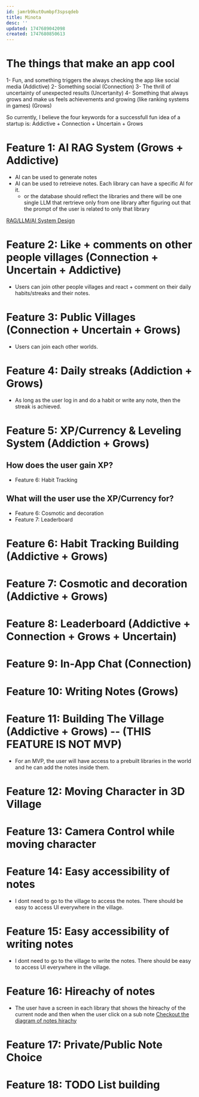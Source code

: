 ```yaml
---
id: jamrb9kut0umbpf3spsqdeb
title: Minota
desc: ''
updated: 1747689042098
created: 1747680850613
---
```



# The things that make an app cool
1- Fun, and something triggers the always checking the app like social media (Addictive)
2- Something social (Connection)
3- The thrill of uncertainty of unexpected results (Uncertanity)
4- Something that always grows and make us feels achievements and growing (like ranking systems in games) (Grows)

So currently, I believe the four keywords for a successfull fun idea of a startup is:
Addictive + Connection + Uncertain + Grows

# Feature 1: AI RAG System (Grows + Addictive)
- AI can be used to generate notes
- AI can be used to retreieve notes. Each library can have a specific AI for it.
  - or the database should reflect the libraries and there will be one single LLM that rertrieve only from one library after figuring out that the prompt of the user is related to only that library

[RAG/LLM/AI System Design](./minota.excalidraw)


# Feature 2: Like + comments on other people villages (Connection + Uncertain + Addictive)
- Users can join other people villages and react + comment on their daily habits/streaks and their notes.

# Feature 3: Public Villages (Connection + Uncertain + Grows)
- Users can join each other worlds.

# Feature 4: Daily streaks (Addiction + Grows)
- As long as the user log in and do a habit or write any note, then the streak is achieved.


# Feature 5: XP/Currency & Leveling System (Addiction + Grows)

## How does the user gain XP?
- Feature 6: Habit Tracking 

## What will the user use the XP/Currency for?
- Feature 6: Cosmotic and decoration 
- Feature 7: Leaderboard

# Feature 6: Habit Tracking Building (Addictive + Grows)

# Feature 7: Cosmotic and decoration (Addictive + Grows)

# Feature 8: Leaderboard (Addictive + Connection + Grows + Uncertain)

# Feature 9: In-App Chat (Connection)

# Feature 10: Writing Notes (Grows)

# Feature 11: Building The Village (Addictive + Grows) -- (THIS FEATURE IS NOT MVP)
- For an MVP, the user will have access to a prebuilt libraries in the world and he can add the notes inside them.

# Feature 12: Moving Character in 3D Village

# Feature 13: Camera Control while moving character

# Feature 14: Easy accessibility of notes
- I dont need to go to the village to access the notes. There should be easy to access UI everywhere in the village.

# Feature 15: Easy accessibility of writing notes
- I dont need to go to the village to write the notes. There should be easy to access UI everywhere in the village.

# Feature 16: Hireachy of notes
- The user have a screen in each library that shows the hireachy of the current node and then when the user click on a sub note
[Checkout the diagram of notes hirachy](./minota.excalidraw)

# Feature 17: Private/Public Note Choice

# Feature 18: TODO List building